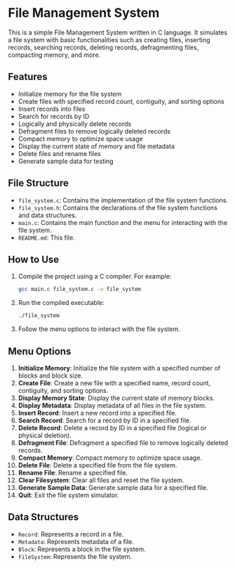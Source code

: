 # File Management System

This is a simple File Management System written in C language. It simulates a file system with basic functionalities such as creating files, inserting records, searching records, deleting records, defragmenting files, compacting memory, and more.

## Features

- Initialize memory for the file system
- Create files with specified record count, contiguity, and sorting options
- Insert records into files
- Search for records by ID
- Logically and physically delete records
- Defragment files to remove logically deleted records
- Compact memory to optimize space usage
- Display the current state of memory and file metadata
- Delete files and rename files
- Generate sample data for testing

## File Structure

- `file_system.c`: Contains the implementation of the file system functions.
- `file_system.h`: Contains the declarations of the file system functions and data structures.
- `main.c`: Contains the main function and the menu for interacting with the file system.
- `README.md`: This file.

## How to Use

1. Compile the project using a C compiler. For example:
    ```sh
    gcc main.c file_system.c -o file_system
    ```

2. Run the compiled executable:
    ```sh
    ./file_system
    ```

3. Follow the menu options to interact with the file system.

## Menu Options

1. **Initialize Memory**: Initialize the file system with a specified number of blocks and block size.
2. **Create File**: Create a new file with a specified name, record count, contiguity, and sorting options.
3. **Display Memory State**: Display the current state of memory blocks.
4. **Display Metadata**: Display metadata of all files in the file system.
5. **Insert Record**: Insert a new record into a specified file.
6. **Search Record**: Search for a record by ID in a specified file.
7. **Delete Record**: Delete a record by ID in a specified file (logical or physical deletion).
8. **Defragment File**: Defragment a specified file to remove logically deleted records.
9. **Compact Memory**: Compact memory to optimize space usage.
10. **Delete File**: Delete a specified file from the file system.
11. **Rename File**: Rename a specified file.
12. **Clear Filesystem**: Clear all files and reset the file system.
13. **Generate Sample Data**: Generate sample data for a specified file.
14. **Quit**: Exit the file system simulator.

## Data Structures

- `Record`: Represents a record in a file.
- `Metadata`: Represents metadata of a file.
- `Block`: Represents a block in the file system.
- `FileSystem`: Represents the file system.